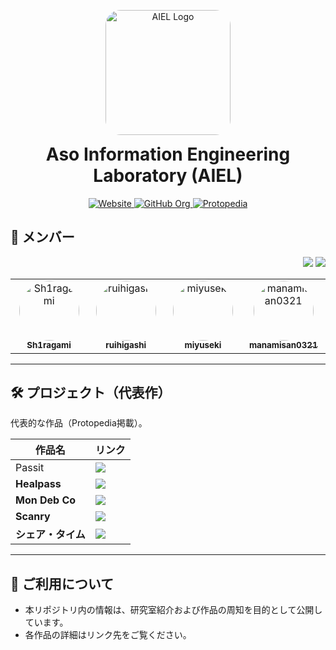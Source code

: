 <!-- ===== Hero Header ===== -->
<p align="center">
  <a href="https://github.com/AIEL-jp">
    <img src="https://avatars.githubusercontent.com/AIEL-jp?s=320" alt="AIEL Logo" width="200" height="200" style="border-radius:24px;">
  </a>
</p>

<h1 align="center" style="margin-top: 0;">Aso Information Engineering Laboratory (AIEL)</h1>
<p align="center">
  <a href="https://aiel.jp">
    <img src="https://img.shields.io/badge/Website-aiel.jp-2c7be5?style=for-the-badge&logo=googlechrome&logoColor=white" alt="Website">
  </a>
  <a href="https://github.com/YOUR_ORG_NAME">
    <img src="https://img.shields.io/badge/GitHub-Organization-111?style=for-the-badge&logo=github&logoColor=white" alt="GitHub Org">
  </a>
  <a href="https://protopedia.net">
    <img src="https://img.shields.io/badge/Showcase-Protopedia-f59f00?style=for-the-badge" alt="Protopedia">
  </a>
</p>

## 👥 メンバー
<p align="right">
  <img src="https://img.shields.io/badge/Team-AIEL-111?style=flat-square&logo=github&logoColor=white" />
  <img src="https://img.shields.io/badge/PRs-Welcome-0ca678?style=flat-square" />
</p>

<table>
  <tr>
    <td align="center" width="160">
      <a href="https://github.com/Sh1ragami">
        <img src="https://github.com/Sh1ragami.png?size=160" width="96" height="96" style="border-radius:50%;" alt="Sh1ragami" />
        <br/>
        <sub><b>Sh1ragami</b></sub>
      </a>
      <br/>
    </td>
    <td align="center" width="160">
      <a href="https://github.com/ruihigashi">
        <img src="https://github.com/ruihigashi.png?size=160" width="96" height="96" style="border-radius:50%;" alt="ruihigashi" />
        <br/>
        <sub><b>ruihigashi</b></sub>
      </a>
      <br/>
    </td>
    <td align="center" width="160">
      <a href="https://github.com/miyuseki">
        <img src="https://github.com/miyuseki.png?size=160" width="96" height="96" style="border-radius:50%;" alt="miyuseki" />
        <br/>
        <sub><b>miyuseki</b></sub>
      </a>
      <br/>
    </td>
    <td align="center" width="160">
      <a href="https://github.com/manamisan0321">
        <img src="https://github.com/manamisan0321.png?size=160" width="96" height="96" style="border-radius:50%;" alt="manamisan0321" />
        <br/>
        <sub><b>manamisan0321</b></sub>
      </a>
      <br/>
    </td>
  </tr>
</table>

---

## 🛠️ プロジェクト（代表作）
代表的な作品（Protopedia掲載）。

| 作品名 | リンク |
|---|---|
| Passit | <a href="https://protopedia.net/prototype/6737"><img src="https://img.shields.io/badge/Protopedia-6737-495057?style=flat" /></a> |
| **Healpass** | <a href="https://protopedia.net/prototype/6090"><img src="https://img.shields.io/badge/Protopedia-6090-495057?style=flat" /></a> |
| **Mon Deb Co** | <a href="https://protopedia.net/prototype/6731"><img src="https://img.shields.io/badge/Protopedia-6731-495057?style=flat" /></a> |
| **Scanry** | <a href="https://protopedia.net/prototype/6742"><img src="https://img.shields.io/badge/Protopedia-6742-495057?style=flat" /></a> |
| **シェア・タイム** | <a href="https://protopedia.net/prototype/6741"><img src="https://img.shields.io/badge/Protopedia-6741-495057?style=flat" /></a> |

---

## 📌 ご利用について
- 本リポジトリ内の情報は、研究室紹介および作品の周知を目的として公開しています。  
- 各作品の詳細はリンク先をご覧ください。

<!-- Optional: 軽量ビューカウンタ（Org名に合わせてURLを変更）
<p align="center">
  <a href="https://github.com/YOUR_ORG_NAME">
    <img src="https://hits.seeyoufarm.com/api/count/incr/badge.svg?url=github.com/YOUR_ORG_NAME&count_bg=%2330A46C&title_bg=%23111&icon=github.svg&icon_color=%23FFFFFF&title=visits&edge_flat=false"/>
  </a>
</p>
-->
